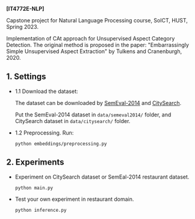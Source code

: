 __[IT4772E-NLP]__

Capstone project for Natural Language Processing course, SoICT, HUST, Spring 2023. 

Implementation of CAt approach for Unsupervised Aspect Category Detection. The original method is proposed in the paper: "Embarrassingly Simple Unsupervised Aspect Extraction" by Tulkens and Cranenburgh, 2020. 


## 1. Settings

  - 1.1 Download the dataset: 
    
    The dataset can be downloaded by [SemEval-2014]() and [CitySearch](). 
    
    Put the SemEval-2014 dataset in `data/semeval2014/` folder, and CitySearch dataset in `data/citysearch/` folder.

  - 1.2 Preprocessing. Run: 

    `python embeddings/preprocessing.py`
## 2. Experiments


  - Experiment on CitySearch dataset or SemEal-2014 restaurant dataset.
    
    `python main.py`


  - Test your own experiment in restaurant domain.
  
    `python inference.py`

